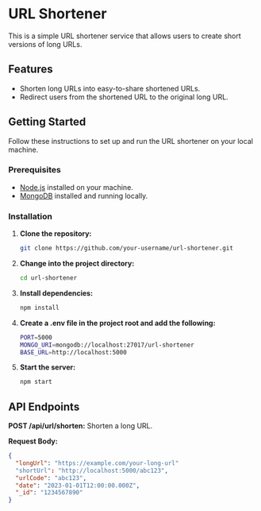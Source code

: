 # URL Shortener

This is a simple URL shortener service that allows users to create short versions of long URLs.

## Features

- Shorten long URLs into easy-to-share shortened URLs.
- Redirect users from the shortened URL to the original long URL.

## Getting Started

Follow these instructions to set up and run the URL shortener on your local machine.

### Prerequisites

- [Node.js](https://nodejs.org/) installed on your machine.
- [MongoDB](https://www.mongodb.com/) installed and running locally.

### Installation

1. **Clone the repository:**

   ```bash
   git clone https://github.com/your-username/url-shortener.git

2. **Change into the project directory:**

   ```bash
   cd url-shortener

3. **Install dependencies:**

   ```bash
   npm install

4. **Create a .env file in the project root and add the following:**

   ```bash
   PORT=5000 
   MONGO_URI=mongodb://localhost:27017/url-shortener
   BASE_URL=http://localhost:5000

5. **Start the server:**

   ```bash
   npm start

## API Endpoints

**POST /api/url/shorten:** Shorten a long URL.

**Request Body:**
```json
{
  "longUrl": "https://example.com/your-long-url"
  "shortUrl": "http://localhost:5000/abc123",
  "urlCode": "abc123",
  "date": "2023-01-01T12:00:00.000Z",
  "_id": "1234567890"
}


   
